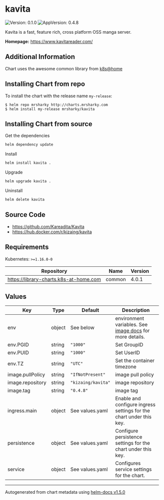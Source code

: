 # kavita

![Version: 0.1.0](https://img.shields.io/badge/Version-0.1.0-informational?style=flat-square) ![AppVersion: 0.4.8](https://img.shields.io/badge/AppVersion-0.4.8-informational?style=flat-square)

Kavita is a fast, feature rich, cross platform OSS manga server.

**Homepage:** <https://www.kavitareader.com/>

## Additional Information

Chart uses the awesome common library from [k8s@home](https://github.com/k8s-at-home)

## Installing Chart from repo

To install the chart with the release name `my-release`:

```console
$ helm repo mrsharky http://charts.mrsharky.com
$ helm install my-release mrsharky/kavita
```

## Installing Chart from source

Get the dependencies

```bash
helm dependency update
```

Install

```bash
helm install kavita .
```

Upgrade

```bash
helm upgrade kavita .
```

Uninstall

```bash
helm delete kavita
```

## Source Code

* <https://github.com/Kareadita/Kavita>
* <https://hub.docker.com/r/kizaing/kavita>

## Requirements

Kubernetes: `>=1.16.0-0`

| Repository | Name | Version |
|------------|------|---------|
| https://library-charts.k8s-at-home.com | common | 4.0.1 |

## Values

| Key | Type | Default | Description |
|-----|------|---------|-------------|
| env | object | See below | environment variables. See [image docs](https://docs.linuxserver.io/images/docker-ubooquity#environment-variables-e) for more details. |
| env.PGID | string | `"1000"` | Set GroupID |
| env.PUID | string | `"1000"` | Set UserID |
| env.TZ | string | `"UTC"` | Set the container timezone |
| image.pullPolicy | string | `"IfNotPresent"` | image pull policy |
| image.repository | string | `"kizaing/kavita"` | image repository |
| image.tag | string | `"0.4.8"` | image tag |
| ingress.main | object | See values.yaml | Enable and configure ingress settings for the chart under this key. |
| persistence | object | See values.yaml | Configure persistence settings for the chart under this key. |
| service | object | See values.yaml | Configures service settings for the chart. |

----------------------------------------------
Autogenerated from chart metadata using [helm-docs v1.5.0](https://github.com/norwoodj/helm-docs/releases/v1.5.0)
